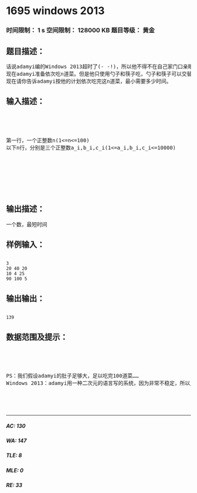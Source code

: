 # 1695 windows 2013   
### 时间限制： 1 s     空间限制： 128000 KB     题目等级： 黄金  
## 题目描述：  

<pre>
话说adamyi编的Windows 2013超时了(- -!)，所以他不得不在自己家门口亲眼见证这个电影般的场景。虽然他不想错过这个美妙的时刻，但是他的肚子一再抗议，要求先吃完这最后的晚餐。
现在adamyi准备依次吃n道菜。但是他只使用勺子和筷子吃，勺子和筷子可以交替使用，但是同一种菜只能用一种餐具，在开饭前他拿的是筷子。用勺子和筷子吃第i道菜的时间分别是a_i和b_i。吃第i道菜之前筷子和勺子交换的时间为c_i。
现在请你告诉adamyi按他的计划依次吃完这n道菜，最小需要多少时间。
</pre>
  
  
## 输入描述：  

<pre>




第一行，一个正整数n(1<=n<=100)  
以下n行，分别是三个正整数a_i,b_i,c_i(1<=a_i,b_i,c_i<=10000)



 



</pre>
  
  
## 输出描述：  

<pre>
一个数，最短时间
</pre>
  
  
## 样例输入：  

<pre><code>
3
20 40 20
10 4 25
90 100 5
</code></pre>
  
  
## 输出输出：  

<pre><code>
139
</code></pre>
  
  
## 数据范围及提示：  

<pre>




PS：我们假设adamyi的肚子足够大，足以吃完100道菜……  
Windows 2013：adamyi用一种二次元的语言写的系统，因为非常不稳定，所以只在二次元销售。




</pre>
  
  
***  

##### AC: 130  
##### WA: 147  
##### TLE: 8  
##### MLE: 0  
##### RE: 33  
